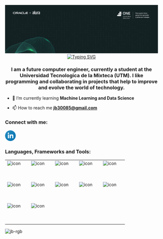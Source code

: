 <img src="https://raw.githubusercontent.com/jb-rgb/jb-rgb/main/oracle.PNG">

<div align="center">
    <a href="https://git.io/typing-svg"><img src="https://readme-typing-svg.herokuapp.com?font=Signika&weight=700&size=32&pause=1000&color=9C29F7&center=true&vCenter=true&width=435&lines=Hi+%F0%9F%91%8B%2C+I'm+Jorge+Barahona" alt="Typing SVG" /></a>
</div>
<h3 align="center">I am a future computer engineer, currently a student at the Universidad Tecnologica de la Mixteca (UTM). I like programming and collaborating in projects that help to improve and evolve the world of technology.</h3>

- 🌱 I’m currently learning **Machine Learning and Data Science**

- 📫 How to reach me **jb30085@gmail.com**

<h3 align="left">Connect with me:</h3>
<p align="left">
<a href="https://www.linkedin.com/in/jorge-arturo-barahona-de-la-cruz-48583b271/" target="_blank">
    <img src="./logos/linkedin-icon.svg" height="35" alt="Linkedin logo">
</a>

<h3 align="left">Languages, Frameworks and Tools:</h3>

<table align="center">
    <tr>
        <td>
            <div style="display: flex; align-items: flex-start;">
                <img src="https://techstack-generator.vercel.app/cpp-icon.svg" alt="icon" width="65" height="65" />
            </div>
        </td>
        <td>
            <div style="display: flex; align-items: flex-start;">
                <img src="https://techstack-generator.vercel.app/csharp-icon.svg" alt="icon" width="65" height="65" />
            </div>
        </td>
        <td>
            <div style="display: flex; align-items: flex-start;">
                <img src="https://techstack-generator.vercel.app/js-icon.svg" alt="icon" width="65" height="65" />
            </div>
        </td>
        <td>
            <div style="display: flex; align-items: flex-start;">
                <img src="https://techstack-generator.vercel.app/ts-icon.svg" alt="icon" width="65" height="65" />
            </div>
        </td>
        <td>
            <div style="display: flex; align-items: flex-start;">
                <img src="https://techstack-generator.vercel.app/react-icon.svg" alt="icon" width="65" height="65" />
            </div>
        </td>
    </tr>
    <tr>
        <td>
            <div style="display: flex; align-items: flex-start;">
                <img src="https://techstack-generator.vercel.app/prettier-icon.svg" alt="icon" width="65" height="65" />
            </div>
        </td>
        <td>
            <div style="display: flex; align-items: flex-start;">
                <img src="https://techstack-generator.vercel.app/python-icon.svg" alt="icon" width="65" height="65" />
            </div>
        </td>
        <td>
            <div style="display: flex; align-items: flex-start;">
                <img src="https://techstack-generator.vercel.app/github-icon.svg" alt="icon" width="65" height="65" />
            </div>
        </td>
        <td>
            <div style="display: flex; align-items: flex-start;">
                <img src="https://techstack-generator.vercel.app/docker-icon.svg" alt="icon" width="65" height="65" />
            </div>
        </td>
        <td>
            <div style="display: flex; align-items: flex-start;">
                <img src="https://techstack-generator.vercel.app/aws-icon.svg" alt="icon" width="65" height="65" />
            </div>
        </td>
    </tr>
    <tr>
        <td>
            <div style="display: flex; align-items: flex-start;">
                <img src="https://techstack-generator.vercel.app/mysql-icon.svg" alt="icon" width="65" height="65" />
            </div>
        </td>
        <td>
            <div style="display: flex; align-items: flex-start;">
                <img src="https://techstack-generator.vercel.app/restapi-icon.svg" alt="icon" width="65" height="65" />
            </div>
        </td>
    </tr>
    <!-- <tr></tr> -->
</table>

<p align="left"> <img src="https://komarev.com/ghpvc/?username=jb-rgb&label=Profile%20views&color=880eb4&style=flat" alt="jb-rgb" /> </p>
